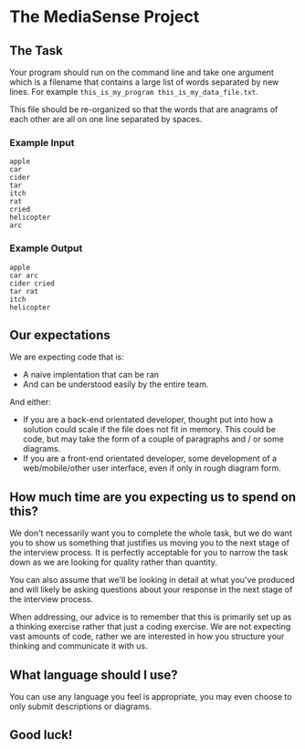# The MediaSense Project

## The Task

Your program should run on the command line and take one argument which is a filename that contains a large list of words separated by new lines. For example `this_is_my_program this_is_my_data_file.txt`.

This file should be re-organized so that the words that are anagrams of each other are all on one line separated by spaces.

### Example Input

```input
apple
car
cider
tar
itch
rat
cried
helicopter
arc
```

### Example Output

```output
apple
car arc
cider cried
tar rat
itch
helicopter
```

## Our expectations

We are expecting code that is:

 * A naive implentation that can be ran
 * And can be understood easily by the entire team.

And either:

 * If you are a back-end orientated developer, thought put into how a solution could scale if the file does not fit in memory. This could be code, but may take the form of a couple of paragraphs and / or some diagrams.
 * If you are a front-end orientated developer, some development of a web/mobile/other user interface, even if only in rough diagram form.

## How much time are you expecting us to spend on this?

We don't necessarily want you to complete the whole task, but we do want you to show us something that justifies us moving you to the next stage of the interview process. It is perfectly acceptable for you to narrow the task down as we are looking for quality rather than quantity.

You can also assume that we'll be looking in detail at what you've produced and will likely be asking questions about your response in the next stage of the interview process.

When addressing, our advice is to remember that this is primarily set up as a thinking exercise rather that just a coding exercise.  We are not expecting vast amounts of code, rather we are interested in how you structure your thinking and communicate it with us.

## What language should I use?

You can use any language you feel is appropriate, you may even choose to only submit descriptions or diagrams.

## Good luck!
